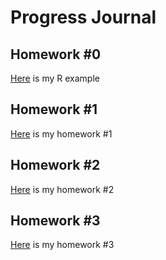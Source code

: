 # Progress Journal
## Homework #0
[Here](files/example_homework_0.html) is my R example
## Homework #1
[Here](files/homework1.html) is my homework #1
## Homework #2
[Here](files/homework2.html) is my homework #2
## Homework #3
[Here](files/homework3.html) is my homework #3
